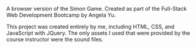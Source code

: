 A browser version of the Simon Game.
Created as part of the Full-Stack Web Development Bootcamp by Angela Yu.

This project was created entirely by me, including HTML, CSS, and JavaScript with JQuery.
The only assets I used that were provided by the course instructor were the sound files.
